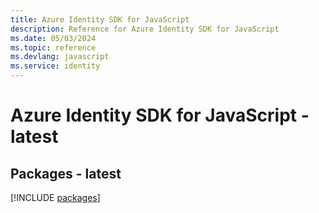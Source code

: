 ```yaml
---
title: Azure Identity SDK for JavaScript
description: Reference for Azure Identity SDK for JavaScript
ms.date: 05/03/2024
ms.topic: reference
ms.devlang: javascript
ms.service: identity
---
```

# Azure Identity SDK for JavaScript - latest
## Packages - latest
[!INCLUDE [packages](identity-index.md)]